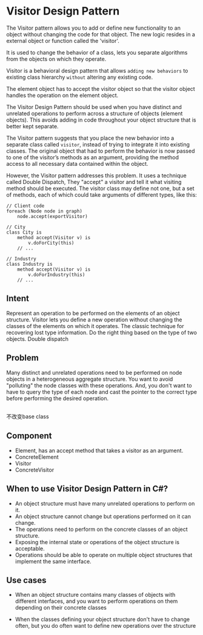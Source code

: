 # Visitor Design Pattern

The Visitor pattern allows you to add or define new functionality to an object without changing the code for that object.
The new logic resides in a external object or function called the 'visitor'.

It is used to change the behavior of a class, lets you separate algorithms from the objects on which they operate.

Visitor is a behavioral design pattern that allows `adding new behaviors` to existing class hierarchy `without` altering any existing code.

The element object has to accept the visitor object so that the visitor object handles the operation on the element object.

The Visitor Design Pattern should be used when you have distinct and unrelated operations to perform across a structure of objects (element objects). This avoids adding in code throughout your object structure that is better kept separate.

The Visitor pattern suggests that you place the new behavior into a separate class called `visitor`, instead of trying to integrate it into existing classes. The original object that had to perform the behavior is now passed to one of the visitor’s methods as an argument, providing the method access to all necessary data contained within the object.

However, the Visitor pattern addresses this problem. It uses a technique called Double Dispatch, They "accept" a visitor and tell it what visiting method should be executed.
The visitor class may define not one, but a set of methods, each of which could take arguments of different types, like this:
```
// Client code
foreach (Node node in graph)
    node.accept(exportVisitor)

// City
class City is
    method accept(Visitor v) is
        v.doForCity(this)
    // ...

// Industry
class Industry is
    method accept(Visitor v) is
        v.doForIndustry(this)
    // ...
```

## Intent

Represent an operation to be performed on the elements of an object structure. Visitor lets you define a new operation without changing the classes of the elements on which it operates.
The classic technique for recovering lost type information.
Do the right thing based on the type of two objects.
Double dispatch

## Problem
Many distinct and unrelated operations need to be performed on node objects in a heterogeneous aggregate structure. You want to avoid "polluting" the node classes with these operations. And, you don't want to have to query the type of each node and cast the pointer to the correct type before performing the desired operation.

## 
不改变base class

## Component

- Element, has an accept method that takes a visitor as an argument.
- ConcreteElement
- Visitor
- ConcreteVisitor

## When to use Visitor Design Pattern in C#?
- An object structure must have many unrelated operations to perform on it.
- An object structure cannot change but operations performed on it can change.
- The operations need to perform on the concrete classes of an object structure.
- Exposing the internal state or operations of the object structure is acceptable.
- Operations should be able to operate on multiple object structures that implement the same interface.


## Use cases
- When an object structure contains many classes of objects with different interfaces, and you want to perform operations on them depending on their concrete classes

- When the classes defining your object structure don't have to change often, but you do often want to define new operations over the structure
